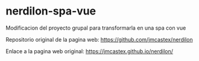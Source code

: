 # nerdilon-spa-vue

Modificacion del proyecto grupal para transformarla en una spa con vue

Repositorio original de la pagina web:
https://github.com/jmcastex/nerdilon

Enlace a la pagina web original:
https://jmcastex.github.io/nerdilon/
